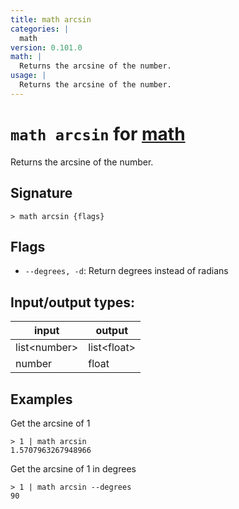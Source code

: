```yaml
---
title: math arcsin
categories: |
  math
version: 0.101.0
math: |
  Returns the arcsine of the number.
usage: |
  Returns the arcsine of the number.
---
```

<!-- This file is automatically generated. Please edit the command in https://github.com/nushell/nushell instead. -->

# `math arcsin` for [math](/commands/categories/math.md)

<div class='command-title'>Returns the arcsine of the number.</div>

## Signature

```> math arcsin {flags} ```

## Flags

 -  `--degrees, -d`: Return degrees instead of radians


## Input/output types:

| input        | output      |
| ------------ | ----------- |
| list\<number\> | list\<float\> |
| number       | float       |
## Examples

Get the arcsine of 1
```nu
> 1 | math arcsin
1.5707963267948966
```

Get the arcsine of 1 in degrees
```nu
> 1 | math arcsin --degrees
90
```
